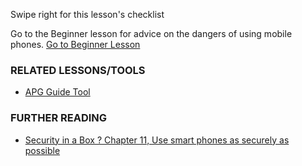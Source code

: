[Title]: # (What now?)
[Difficulty]: # (Expert)
[Order]: # (12)

Swipe right for this lesson's checklist

Go to the Beginner lesson for advice on the dangers of using mobile phones.
[Go to Beginner Lesson](umbrella://lesson/mobile-phones/0)

### RELATED LESSONS/TOOLS

*   [APG Guide Tool](umbrella://lesson/k9-&-apg)

### FURTHER READING

*   [Security in a Box ? Chapter 11, Use smart phones as securely as possible](https://securityinabox.org/en/guide/smartphones)